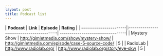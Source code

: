 ```yaml
---
layout: post
title: Podcast list
---
```


| **Podcast**        | **Link**           | **Episode**  | **Rating** |
| -----------------------|:-----------------------------------------:| ---------------------------------:|
| Mystery Show  | http://gimletmedia.com/show/mystery-show/ |  http://gimletmedia.com/episode/case-5-source-code/ | 5  |
| RadioLab  | http://www.radiolab.org/ |  http://www.radiolab.org/story/eye-sky/ |  5 |
